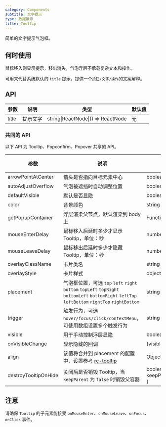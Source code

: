 ```yaml
---
category: Components
subtitle: 文字提示
type: 数据展示
title: Tooltip
---
```


简单的文字提示气泡框。

## 何时使用

鼠标移入则显示提示，移出消失，气泡浮层不承载复杂文本和操作。

可用来代替系统默认的 `title` 提示，提供一个`按钮/文字/操作`的文案解释。

## API

| 参数  | 说明     | 类型                               | 默认值 |
| ----- | -------- | ---------------------------------- | ------ |
| title | 提示文字 | string\|ReactNode\|() => ReactNode | 无     |

### 共同的 API

以下 API 为 Tooltip、Popconfirm、Popover 共享的 API。

| 参数 | 说明 | 类型 | 默认值 | 版本 |
| --- | --- | --- | --- | --- |
| arrowPointAtCenter | 箭头是否指向目标元素中心 | boolean | `false` |  |
| autoAdjustOverflow | 气泡被遮挡时自动调整位置 | boolean | `true` |  |
| defaultVisible | 默认是否显隐 | boolean | false |  |
| color | 背景颜色 | string | - |
| getPopupContainer | 浮层渲染父节点，默认渲染到 body 上 | Function(triggerNode) | () => document.body |  |
| mouseEnterDelay | 鼠标移入后延时多少才显示 Tooltip，单位：秒 | number | 0.1 |  |
| mouseLeaveDelay | 鼠标移出后延时多少才隐藏 Tooltip，单位：秒 | number | 0.1 |  |
| overlayClassName | 卡片类名 | string | 无 |  |
| overlayStyle | 卡片样式 | object | 无 |  |
| placement | 气泡框位置，可选 `top` `left` `right` `bottom` `topLeft` `topRight` `bottomLeft` `bottomRight` `leftTop` `leftBottom` `rightTop` `rightBottom` | string | top |  |
| trigger | 触发行为，可选 `hover/focus/click/contextMenu`，可使用数组设置多个触发行为 | string \| string[] | hover |  |
| visible | 用于手动控制浮层显隐 | boolean | false |  |
| onVisibleChange | 显示隐藏的回调 | (visible) => void | 无 |  |
| align | 该值将合并到 placement 的配置中，设置参考 [rc-tooltip](https://github.com/react-component/tooltip) | Object | 无 |  |
| destroyTooltipOnHide | 关闭后是否销毁 Tooltip，当 `keepParent` 为 `false` 时销毁父容器 | boolean \| { keepParent?: boolean } | false |  |

## 注意

请确保 `Tooltip` 的子元素能接受 `onMouseEnter`、`onMouseLeave`、`onFocus`、`onClick` 事件。

